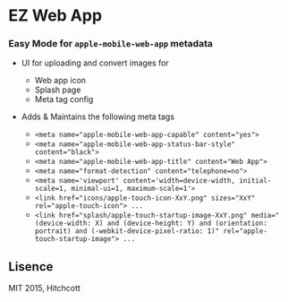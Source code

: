 # EZ Web App

### Easy Mode for `apple-mobile-web-app` metadata

* UI for uploading and convert images for
  * Web app icon
  * Splash page
  * Meta tag config

* Adds & Maintains the following meta tags
  * `<meta name="apple-mobile-web-app-capable" content="yes">`
  * `<meta name="apple-mobile-web-app-status-bar-style" content="black">`
  * `<meta name="apple-mobile-web-app-title" content="Web App">`
  * `<meta name="format-detection" content="telephone=no">`
  * `<meta name='viewport' content='width=device-width, initial-scale=1, minimal-ui=1, maximum-scale=1'>`
  * `<link href="icons/apple-touch-icon-XxY.png" sizes="XxY" rel="apple-touch-icon"> ...`
  * `<link href="splash/apple-touch-startup-image-XxY.png" media="(device-width: X) and (device-height: Y) and (orientation: portrait) and (-webkit-device-pixel-ratio: 1)" rel="apple-touch-startup-image"> ...`

## Lisence

MIT 2015, Hitchcott